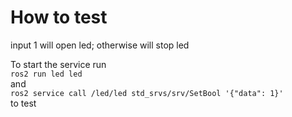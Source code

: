 # How to test
input 1 will open led; otherwise will stop led


To start the service run <br/>
`ros2 run led led` <br/> 
and 
<br/>
`ros2 service call /led/led std_srvs/srv/SetBool '{"data": 1}' `<br/> 
to test  

